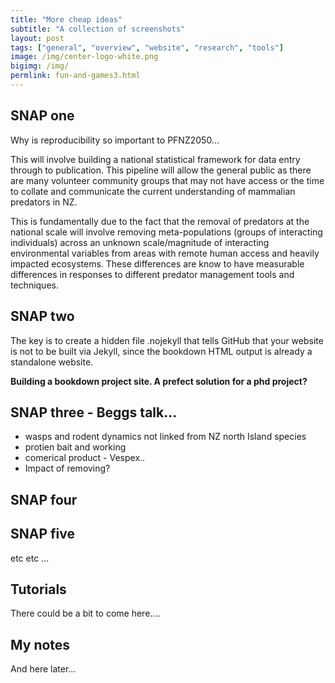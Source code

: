 ```yaml
---
title: "More cheap ideas"
subtitle: "A collection of screenshots"
layout: post
tags: ["general", "overview", "website", "research", "tools"]
image: /img/center-logo-white.png
bigimg: /img/
permlink: fun-and-games3.html
---
```


## SNAP one

Why is reproducibility so important to PFNZ2050...

This will involve building a national statistical framework for data entry through to publication. This pipeline will allow the general public as there are many volunteer community groups that may not have access or the time to collate and communicate the current understanding of mammalian predators in NZ.

This is fundamentally due to the fact that the removal of predators at the national scale will involve removing meta-populations (groups of interacting individuals) across an unknown scale/magnitude of interacting environmental variables from areas with remote human access and heavily impacted ecosystems. These differences are know to have measurable differences in responses to different predator management tools and techniques.

## SNAP two

The key is to create a hidden file .nojekyll that tells GitHub that your website is not to be built via Jekyll, since the bookdown HTML output is already a standalone website.

**Building a bookdown project site. A prefect solution for a phd project?**

## SNAP three - Beggs talk...

- wasps and rodent dynamics not linked from NZ north Island species
- protien bait and working
- comerical product - Vespex..
- Impact of removing? 



## SNAP four



## SNAP five

etc etc ...



## Tutorials

There could be a bit to come here....




## My notes

And here later...